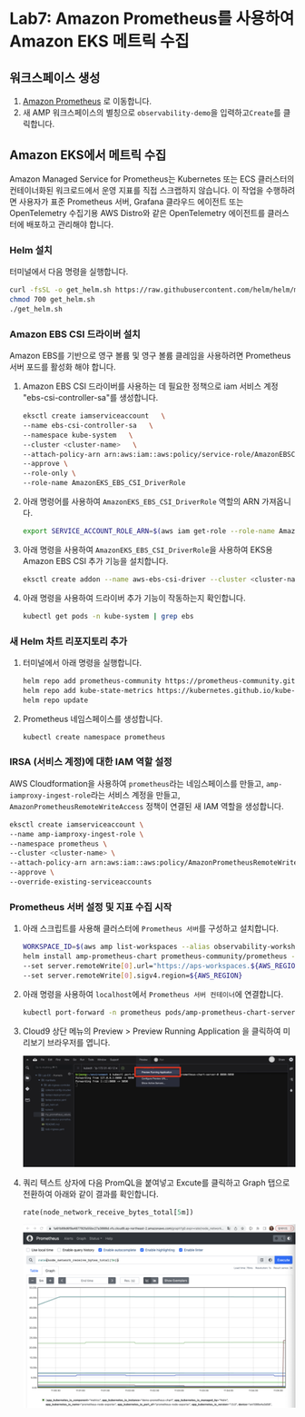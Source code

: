 # Lab7: Amazon Prometheus를 사용하여 Amazon EKS 메트릭 수집

## 워크스페이스 생성

1. [Amazon Prometheus](https://console.aws.amazon.com/prometheus/) 로 이동합니다.
2. 새 AMP 워크스페이스의 별칭으로 `observability-demo`을 입력하고`Create`를 클릭합니다.

## Amazon EKS에서 메트릭 수집

Amazon Managed Service for Prometheus는 Kubernetes 또는 ECS 클러스터의 컨테이너화된 워크로드에서 운영 지표를 직접 스크랩하지 않습니다. 이 작업을 수행하려면 사용자가 표준 Prometheus 서버, Grafana 클라우드 에이전트 또는 OpenTelemetry 수집기용 AWS Distro와 같은 OpenTelemetry 에이전트를 클러스터에 배포하고 관리해야 합니다.

### Helm 설치

터미널에서 다음 명령을 실행합니다.

```bash
curl -fsSL -o get_helm.sh https://raw.githubusercontent.com/helm/helm/master/scripts/get-helm-3
chmod 700 get_helm.sh
./get_helm.sh
```

### Amazon EBS CSI 드라이버 설치

Amazon EBS를 기반으로 영구 볼륨 및 영구 볼륨 클레임을 사용하려면 Prometheus 서버 포드를 활성화 해야 합니다.

1. Amazon EBS CSI 드라이버를 사용하는 데 필요한 정책으로 iam 서비스 계정 "ebs-csi-controller-sa"를 생성합니다.
    
    ```bash
    eksctl create iamserviceaccount   \
    --name ebs-csi-controller-sa   \
    --namespace kube-system   \
    --cluster <cluster-name>   \
    --attach-policy-arn arn:aws:iam::aws:policy/service-role/AmazonEBSCSIDriverPolicy  \
    --approve \
    --role-only \
    --role-name AmazonEKS_EBS_CSI_DriverRole
    ```
    

2. 아래 명령어를 사용하여 `AmazonEKS_EBS_CSI_DriverRole` 역할의 ARN 가져옵니다.
    
    ```bash
    export SERVICE_ACCOUNT_ROLE_ARN=$(aws iam get-role --role-name AmazonEKS_EBS_CSI_DriverRole | jq -r '.Role.Arn')
    ```
    

3. 아래 명령을 사용하여 `AmazonEKS_EBS_CSI_DriverRole`을 사용하여 EKS용 Amazon EBS CSI 추가 기능을 설치합니다.
    
    ```bash
    eksctl create addon --name aws-ebs-csi-driver --cluster <cluster-name> --service-account-role-arn $SERVICE_ACCOUNT_ROLE_ARN --force
    ```
    
4. 아래 명령을 사용하여 드라이버 추가 기능이 작동하는지 확인합니다.
    
    ```bash
    kubectl get pods -n kube-system | grep ebs
    ```
    

### 새 Helm 차트 리포지토리 추가

1. 터미널에서 아래 명령을 실행합니다.
    
    ```bash
    helm repo add prometheus-community https://prometheus-community.github.io/helm-charts
    helm repo add kube-state-metrics https://kubernetes.github.io/kube-state-metrics
    helm repo update
    ```
    

2. Prometheus 네임스페이스를 생성합니다.
    
    ```bash
    kubectl create namespace prometheus
    ```
    

### **IRSA (서비스 계정)에 대한 IAM 역할 설정**

AWS Cloudformation을 사용하여 `prometheus`라는 네임스페이스를 만들고, `amp-iamproxy-ingest-role`라는 서비스 계정을 만들고, `AmazonPrometheusRemoteWriteAccess` 정책이 연결된 새 IAM 역할을 생성합니다.

```bash
eksctl create iamserviceaccount \
--name amp-iamproxy-ingest-role \
--namespace prometheus \
--cluster <cluster-name> \
--attach-policy-arn arn:aws:iam::aws:policy/AmazonPrometheusRemoteWriteAccess \
--approve \
--override-existing-serviceaccounts
```

### **Prometheus 서버 설정 및 지표 수집 시작**

1. 아래 스크립트를 사용해 클러스터에 `Prometheus 서버`를 구성하고 설치합니다.
    
    ```bash
    WORKSPACE_ID=$(aws amp list-workspaces --alias observability-workshop | jq .workspaces[0].workspaceId -r)
    helm install amp-prometheus-chart prometheus-community/prometheus -n prometheus -f https://raw.githubusercontent.com/aws-samples/one-observability-demo/main/PetAdoptions/cdk/pet_stack/resources/amp_ingest_override_values.yaml \
    --set server.remoteWrite[0].url="https://aps-workspaces.${AWS_REGION}.amazonaws.com/workspaces/${WORKSPACE_ID}/api/v1/remote_write" \
    --set server.remoteWrite[0].sigv4.region=${AWS_REGION}
    ```
    
2. 아래 명령을 사용하여 `localhost`에서 `Prometheus 서버 컨테이너`에 연결합니다.
    
    ```bash
    kubectl port-forward -n prometheus pods/amp-prometheus-chart-server-0 8080:9090
    ```
    
3. Cloud9 상단 메뉴의 Preview > Preview Running Application 을 클릭하여 미리보기 브라우저를 엽니다.
    
    ![Untitled](images/image1.png)
    

4. 쿼리 텍스트 상자에 다음 PromQL을 붙여넣고 Excute를 클릭하고 Graph 탭으로 전환하여 아래와 같이 결과를 확인합니다.
    
    ```sql
    rate(node_network_receive_bytes_total[5m])
    ```
    
    ![스크린샷 2023-06-25 오후 8.06.01.png](images/image2.png)
